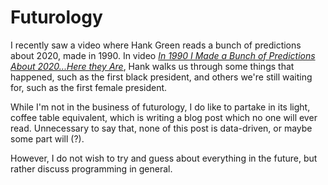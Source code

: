 # Futurology

I recently saw a video where Hank Green reads a bunch of predictions about 2020, made in 1990.
In video [*In 1990 I Made a Bunch of Predictions About 2020...Here they Are*](https://www.youtube.com/watch?v=RX3bAluNsHY),
Hank walks us through some things that happened, such as the first black president,
and others we're still waiting for, such as the first female president.

While I'm not in the business of futurology,
I do like to partake in its light, coffee table equivalent,
which is writing a blog post which no one will ever read.
Unnecessary to say that, none of this post is data-driven,
or maybe some part will (?).

However, I do not wish to try and guess about everything in the future,
but rather discuss programming in general.
